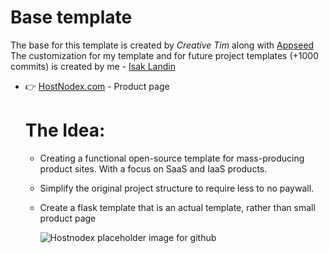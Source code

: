 # Base template

The base for this template is created by *Creative Tim* along with [Appseed](https://aooseed.us)
The customization for my template and for future project templates (+1000 commits) is created by me - [Isak Landin](https://github.com/Isak-Landin)

- 👉 [HostNodex.com](http://hostnodex.com) - Product page

  # The Idea:
  - Creating a functional open-source template for mass-producing product sites. With a focus on SaaS and IaaS products.
  - Simplify the original project structure to require less to no paywall.
  - Create a flask template that is an actual template, rather than small product page
 
    ![Hostnodex placeholder image for github](https://github.com/Isak-Landin/flask-soft-ui-design/blob/master/media/hostnodex-github-readme.jpg|width=250)



